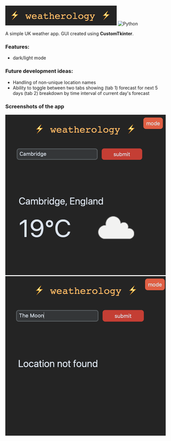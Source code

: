 ![Weatherology logo](images/logo.jpg)
![Python](https://img.shields.io/badge/python-3670A0?style=for-the-badge&logo=python&logoColor=ffdd54)


A simple UK weather app. GUI created using **CustomTkinter**.
### Features:
- dark/light mode

### Future development ideas:
- Handling of non-unique location names
- Ability to toggle between two tabs showing (tab 1) forecast for next 5 days (tab 2) breakdown by time interval of current day's forecast


### Screenshots of the app
![Screenshot 1](images/screenshot1.jpg)
![Screenshot 2](images/screenshot2.jpg)
